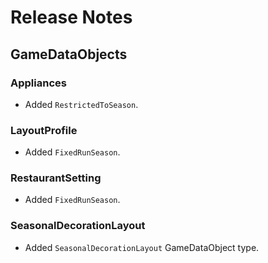 # Release Notes

## GameDataObjects

### Appliances
- Added `RestrictedToSeason`.

### LayoutProfile
- Added `FixedRunSeason`.

### RestaurantSetting
- Added `FixedRunSeason`.

### SeasonalDecorationLayout
- Added `SeasonalDecorationLayout` GameDataObject type.